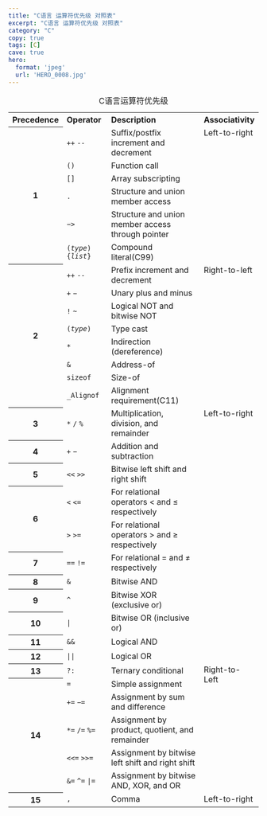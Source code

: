 ```yaml
---
title: "C语言 运算符优先级 对照表"
excerpt: "C语言 运算符优先级 对照表"
category: "C"
copy: true
tags: [C]
cave: true
hero:
  format: 'jpeg'
  url: 'HERO_0008.jpg'
---
```

<table cellspacing="5" cellpadding="2">
    <caption>C语言运算符优先级</caption>
    <tbody>
        <tr>
            <th style="text-align: left"> Precedence
            </th>
            <th style="text-align: left"> Operator
            </th>
            <th style="text-align: left"> Description
            </th>
            <th style="text-align: left"> Associativity
            </th>
        </tr>
        <tr>
            <th rowspan="6"> 1
            </th>
            <td style="border-bottom-style: none"> <code>++</code> <code>--</code>
            </td>
            <td style="border-bottom-style: none"> Suffix/postfix increment and decrement
            </td>
            <td style="vertical-align: top" rowspan="6"> Left-to-right
            </td>
        </tr>
        <tr>
            <td style="border-bottom-style: none; border-top-style: none"> <code>()</code>
            </td>
            <td style="border-bottom-style: none; border-top-style: none"> Function call
            </td>
        </tr>
        <tr>
            <td style="border-bottom-style: none; border-top-style: none"> <code>[]</code>
            </td>
            <td style="border-bottom-style: none; border-top-style: none"> Array subscripting
            </td>
        </tr>
        <tr>
            <td style="border-bottom-style: none; border-top-style: none"> <code>.</code>
            </td>
            <td style="border-bottom-style: none; border-top-style: none"> Structure and union member access
            </td>
        </tr>
        <tr>
            <td style="border-bottom-style: none; border-top-style: none"> <code>−&gt;</code>
            </td>
            <td style="border-bottom-style: none; border-top-style: none"> Structure and union member access through pointer
            </td>
        </tr>
        <tr>
            <td style="border-bottom-style: none; border-top-style: none"> <code>(<i>type</i>){<i>list</i>}</code>
            </td>
            <td style="border-bottom-style: none; border-top-style: none"> Compound literal<span class="t-mark">(C99)</span>
            </td>
        </tr>
        <tr>
            <th rowspan="8"> 2
            </th>
            <td style="border-bottom-style: none"> <code>++</code> <code>--</code>
            </td>
            <td style="border-bottom-style: none"> Prefix increment and decrement
            </td>
            <td style="vertical-align: top" rowspan="8"> Right-to-left
            </td>
        </tr>
        <tr>
            <td style="border-bottom-style: none; border-top-style: none"> <code>+</code> <code>−</code>
            </td>
            <td style="border-bottom-style: none; border-top-style: none"> Unary plus and minus
            </td>
        </tr>
        <tr>
            <td style="border-bottom-style: none; border-top-style: none"> <code>!</code> <code>~</code>
            </td>
            <td style="border-bottom-style: none; border-top-style: none"> Logical NOT and bitwise NOT
            </td>
        </tr>
        <tr>
            <td style="border-bottom-style: none; border-top-style: none"> <code>(<i>type</i>)</code>
            </td>
            <td style="border-bottom-style: none; border-top-style: none"> Type cast
            </td>
        </tr>
        <tr>
            <td style="border-bottom-style: none; border-top-style: none"> <code>*</code>
            </td>
            <td style="border-bottom-style: none; border-top-style: none"> Indirection (dereference)
            </td>
        </tr>
        <tr>
            <td style="border-bottom-style: none; border-top-style: none"> <code>&amp;</code>
            </td>
            <td style="border-bottom-style: none; border-top-style: none"> Address-of
            </td>
        </tr>
        <tr>
            <td style="border-bottom-style: none; border-top-style: none"> <code>sizeof</code>
            </td>
            <td style="border-bottom-style: none; border-top-style: none"> Size-of
            </td>
        </tr>
        <tr>
            <td style="border-bottom-style: none; border-top-style: none"> <code>_Alignof</code>
            </td>
            <td style="border-bottom-style: none; border-top-style: none"> Alignment requirement<span class="t-mark">(C11)</span>
            </td>
        </tr>
        <tr>
            <th> 3
            </th>
            <td> <code>*</code> <code>/</code> <code>%</code>
            </td>
            <td> Multiplication, division, and remainder
            </td>
            <td style="vertical-align: top" rowspan="11"> Left-to-right
            </td>
        </tr>
        <tr>
            <th> 4
            </th>
            <td> <code>+</code> <code>−</code>
            </td>
            <td> Addition and subtraction
            </td>
        </tr>
        <tr>
            <th> 5
            </th>
            <td> <code>&lt;&lt;</code> <code>&gt;&gt;</code>
            </td>
            <td> Bitwise left shift and right shift
            </td>
        </tr>
        <tr>
            <th rowspan="2"> 6
            </th>
            <td style="border-bottom-style: none"> <code>&lt;</code> <code>&lt;=</code>
            </td>
            <td style="border-bottom-style: none"> For relational operators &lt; and ≤ respectively
            </td>
        </tr>
        <tr>
            <td style="border-top-style: none"> <code>&gt;</code> <code>&gt;=</code>
            </td>
            <td style="border-top-style: none"> For relational operators &gt; and ≥ respectively
            </td>
        </tr>
        <tr>
            <th> 7
            </th>
            <td> <code>==</code> <code>!=</code>
            </td>
            <td> For relational = and ≠ respectively
            </td>
        </tr>
        <tr>
            <th> 8
            </th>
            <td> <code>&amp;</code>
            </td>
            <td> Bitwise AND
            </td>
        </tr>
        <tr>
            <th> 9
            </th>
            <td> <code>^</code>
            </td>
            <td> Bitwise XOR (exclusive or)
            </td>
        </tr>
        <tr>
            <th> 10
            </th>
            <td> <code>|</code>
            </td>
            <td> Bitwise OR (inclusive or)
            </td>
        </tr>
        <tr>
            <th> 11
            </th>
            <td> <code>&amp;&amp;</code>
            </td>
            <td> Logical AND
            </td>
        </tr>
        <tr>
            <th> 12
            </th>
            <td> <code>||</code>
            </td>
            <td> Logical OR
            </td>
        </tr>
        <tr>
            <th> 13
            </th>
            <td> <code>?:</code>
            </td>
            <td> Ternary conditional
            </td>
            <td style="vertical-align: top" rowspan="6"> Right-to-Left
            </td>
        </tr>
        <tr>
            <th rowspan="5"> 14
            </th>
            <td style="border-bottom-style: none"> <code>=</code>
            </td>
            <td style="border-bottom-style: none"> Simple assignment
            </td>
        </tr>
        <tr>
            <td style="border-bottom-style: none; border-top-style: none"> <code>+=</code> <code>−=</code>
            </td>
            <td style="border-bottom-style: none; border-top-style: none"> Assignment by sum and difference
            </td>
        </tr>
        <tr>
            <td style="border-bottom-style: none; border-top-style: none"> <code>*=</code> <code>/=</code> <code>%=</code>
            </td>
            <td style="border-bottom-style: none; border-top-style: none"> Assignment by product, quotient, and remainder
            </td>
        </tr>
        <tr>
            <td style="border-bottom-style: none; border-top-style: none"> <code>&lt;&lt;=</code> <code>&gt;&gt;=</code>
            </td>
            <td style="border-bottom-style: none; border-top-style: none"> Assignment by bitwise left shift and right shift
            </td>
        </tr>
        <tr>
            <td style="border-top-style: none"> <code>&amp;=</code> <code>^=</code> <code>|=</code>
            </td>
            <td style="border-top-style: none"> Assignment by bitwise AND, XOR, and OR
            </td>
        </tr>
        <tr>
            <th> 15
            </th>
            <td> <code>,</code>
            </td>
            <td> Comma
            </td>
            <td> Left-to-right
            </td>
        </tr>
    </tbody>
</table>
